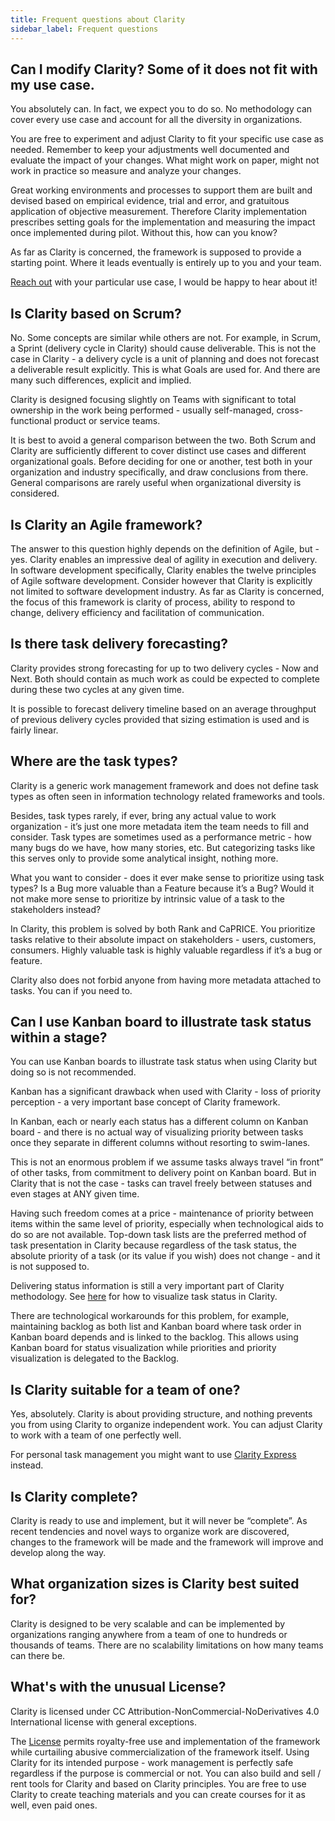 ```yaml
---
title: Frequent questions about Clarity
sidebar_label: Frequent questions
---
```


## Can I modify Clarity? Some of it does not fit with my use case.

You absolutely can. In fact, we expect you to do so. No methodology can cover every use case and account for all the diversity in organizations.

You are free to experiment and adjust Clarity to fit your specific use case as needed. Remember to keep your adjustments well documented and evaluate the impact of your changes. What might work on paper, might not work in practice so measure and analyze your changes.

Great working environments and processes to support them are built and devised based on empirical evidence, trial and error, and gratuitous application of objective measurement. Therefore Clarity implementation prescribes setting goals for the implementation and measuring the impact once implemented during pilot. Without this, how can you know?

As far as Clarity is concerned, the framework is supposed to provide a starting point. Where it leads eventually is entirely up to you and your team.

[Reach out](/contact) with your particular use case, I would be happy to hear about it!

## Is Clarity based on Scrum?

No. Some concepts are similar while others are not. For example, in Scrum, a Sprint (delivery cycle in Clarity) should cause deliverable. This is not the case in Clarity - a delivery cycle is a unit of planning and does not forecast a deliverable result explicitly. This is what Goals are used for. And there are many such differences, explicit and implied.

Clarity is designed focusing slightly on Teams with significant to total ownership in the work being performed - usually self-managed, cross-functional product or service teams.

It is best to avoid a general comparison between the two. Both Scrum and Clarity are sufficiently different to cover distinct use cases and different organizational goals. Before deciding for one or another, test both in your organization and industry specifically, and draw conclusions from there. General comparisons are rarely useful when organizational diversity is considered.

## Is Clarity an Agile framework?

The answer to this question highly depends on the definition of Agile, but - yes. Clarity enables an impressive deal of agility in execution and delivery. In software development specifically, Clarity enables the twelve principles of Agile software development. Consider however that Clarity is explicitly not limited to software development industry. As far as Clarity is concerned, the focus of this framework is clarity of process, ability to respond to change, delivery efficiency and facilitation of communication.

## Is there task delivery forecasting?

Clarity provides strong forecasting for up to two delivery cycles - Now and Next. Both should contain as much work as could be expected to complete during these two cycles at any given time.

It is possible to forecast delivery timeline based on an average throughput of previous delivery cycles provided that sizing estimation is used and is fairly linear.

## Where are the task types?

Clarity is a generic work management framework and does not define task types as often seen in information technology related frameworks and tools.

Besides, task types rarely, if ever, bring any actual value to work organization - it’s just one more metadata item the team needs to fill and consider. Task types are sometimes used as a performance metric - how many bugs do we have, how many stories, etc. But categorizing tasks like this serves only to provide some analytical insight, nothing more.

What you want to consider - does it ever make sense to prioritize using task types? Is a Bug more valuable than a Feature because it’s a Bug? Would it not make more sense to prioritize by intrinsic value of a task to the stakeholders instead?

In Clarity, this problem is solved by both Rank and CaPRICE. You prioritize tasks relative to their absolute impact on stakeholders - users, customers, consumers. Highly valuable task is highly valuable regardless if it’s a bug or feature.

Clarity also does not forbid anyone from having more metadata attached to tasks. You can if you need to.

## Can I use Kanban board to illustrate task status within a stage?

You can use Kanban boards to illustrate task status when using Clarity but doing so is not recommended.

Kanban has a significant drawback when used with Clarity - loss of priority perception - a very important base concept of Clarity framework.

In Kanban, each or nearly each status has a different column on Kanban board - and there is no actual way of visualizing priority between tasks once they separate in different columns without resorting to swim-lanes.

This is not an enormous problem if we assume tasks always travel “in front” of other tasks, from commitment to delivery point on Kanban board. But in Clarity that is not the case - tasks can travel freely between statuses and even stages at ANY given time.

Having such freedom comes at a price - maintenance of priority between items within the same level of priority, especially when technological aids to do so are not available.
Top-down task lists are the preferred method of task presentation in Clarity because regardless of the task status, the absolute priority of a task (or its value if you wish) does not change - and it is not supposed to.

Delivering status information is still a very important part of Clarity methodology. See [here](concepts/tasks.md#visualizing-current-status-of-a-task) for how to visualize task status in Clarity.

There are technological workarounds for this problem, for example, maintaining backlog as both list and Kanban board where task order in Kanban board depends and is linked to the backlog. This allows using Kanban board for status visualization while priorities and priority visualization is delegated to the Backlog.

## Is Clarity suitable for a team of one?

Yes, absolutely. Clarity is about providing structure, and nothing prevents you from using Clarity to organize independent work. You can adjust Clarity to work with a team of one perfectly well.

For personal task management you might want to use [Clarity Express](express.md) instead.

## Is Clarity complete?

Clarity is ready to use and implement, but it will never be “complete”. As recent tendencies and novel ways to organize work are discovered, changes to the framework will be made and the framework will improve and develop along the way.

## What organization sizes is Clarity best suited for?

Clarity is designed to be very scalable and can be implemented by organizations ranging anywhere from a team of one to hundreds or thousands of teams. There are no scalability limitations on how many teams can there be.

## What's with the unusual License?

Clarity is licensed under CC Attribution-NonCommercial-NoDerivatives 4.0 International license with general exceptions.

The [License](legal.md) permits royalty-free use and implementation of the framework while curtailing abusive commercialization of the framework itself. Using Clarity for its intended purpose - work management is perfectly safe regardless if the purpose is commercial or not. You can also build and sell / rent tools for Clarity and based on Clarity principles. You are free to use Clarity to create teaching materials and you can create courses for it as well, even paid ones.
